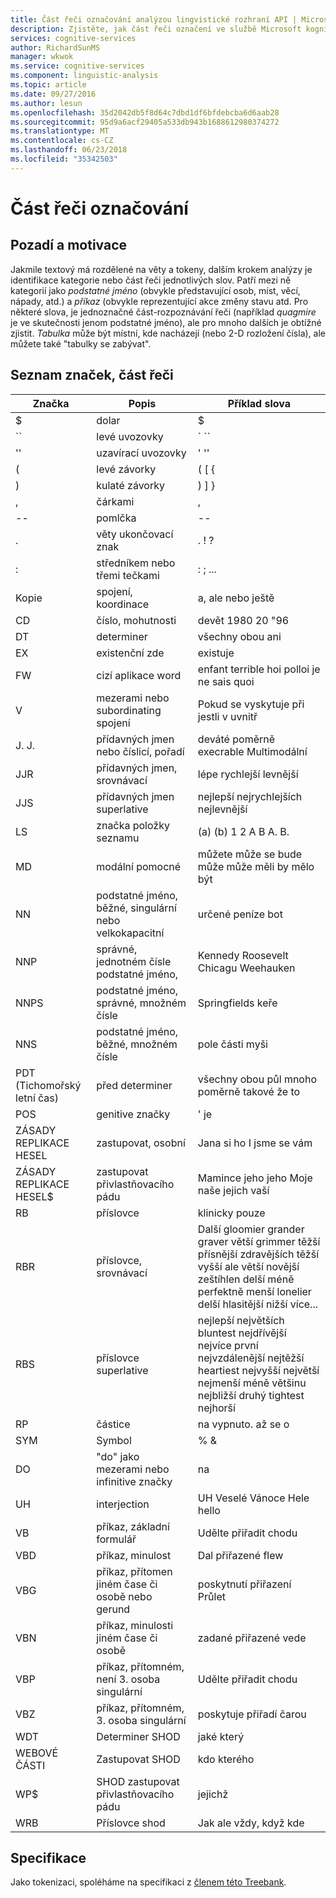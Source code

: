 ```yaml
---
title: Část řeči označování analýzou lingvistické rozhraní API | Microsoft Docs
description: Zjistěte, jak část řeči označení ve službě Microsoft kognitivní identifikuje kategorie nebo slovní jednotlivých slov textu.
services: cognitive-services
author: RichardSunMS
manager: wkwok
ms.service: cognitive-services
ms.component: linguistic-analysis
ms.topic: article
ms.date: 09/27/2016
ms.author: lesun
ms.openlocfilehash: 35d2042db5f8d64c7dbd1df6bfdebcba6d6aab28
ms.sourcegitcommit: 95d9a6acf29405a533db943b1688612980374272
ms.translationtype: MT
ms.contentlocale: cs-CZ
ms.lasthandoff: 06/23/2018
ms.locfileid: "35342503"
---
```

# <a name="part-of-speech-tagging"></a>Část řeči označování

## <a name="background-and-motivation"></a>Pozadí a motivace

Jakmile textový má rozdělené na věty a tokeny, dalším krokem analýzy je identifikace kategorie nebo část řeči jednotlivých slov.
Patří mezi ně kategorií jako *podstatné jméno* (obvykle představující osob, míst, věcí, nápady, atd.) a *příkaz* (obvykle reprezentující akce změny stavu atd. Pro některé slova, je jednoznačné část-rozpoznávání řeči (například *quagmire* je ve skutečnosti jenom podstatné jméno), ale pro mnoho dalších je obtížné zjistit.
*Tabulka* může být místní, kde nacházejí (nebo 2-D rozložení čísla), ale můžete také "tabulky se zabývat".

## <a name="list-of-part-of-speech-tags"></a>Seznam značek, část řeči

| Značka | Popis | Příklad slova |
|-----|-------------|---------------|
| $ | dolar | $ |
| \`\` | levé uvozovky | \` \`\` |
| '' | uzavírací uvozovky | ' '' |
| ( | levé závorky | ( [ { |
| ) | kulaté závorky | ) ] } |
| , | čárkami | , |
| -- | pomlčka | -- |
| . | věty ukončovací znak | . ! ? |
| : | středníkem nebo třemi tečkami | : ; ... |
| Kopie | spojení, koordinace | a, ale nebo ještě|
| CD | číslo, mohutnosti | devět 1980 20 "96 |
| DT | determiner |všechny obou ani|
| EX | existenční zde | existuje |
| FW | cizí aplikace word | enfant terrible hoi polloi je ne sais quoi |
| V | mezerami nebo subordinating spojení| Pokud se vyskytuje při jestli v uvnitř |
| J. J. | přídavných jmen nebo číslicí, pořadí | deváté poměrně execrable Multimodální |
| JJR | přídavných jmen, srovnávací | lépe rychlejší levnější |
| JJS | přídavných jmen superlative | nejlepší nejrychlejších nejlevnější | 
| LS | značka položky seznamu | (a) (b) 1 2 A B A. B. |
| MD | modální pomocné | můžete může se bude může může měli by mělo být |
| NN | podstatné jméno, běžné, singulární nebo velkokapacitní | určené peníze bot |
| NNP | správné, jednotném čísle podstatné jméno, | Kennedy Roosevelt Chicagu Weehauken |
| NNPS | podstatné jméno, správné, množném čísle | Springfields keře |
| NNS | podstatné jméno, běžné, množném čísle | pole části myši |
| PDT (Tichomořský letní čas) | před determiner | všechny obou půl mnoho poměrně takové že to |
| POS | genitive značky | ' je |
| ZÁSADY REPLIKACE HESEL | zastupovat, osobní | Jana si ho I jsme se vám |
| ZÁSADY REPLIKACE HESEL$ | zastupovat přivlastňovacího pádu | Mamince jeho jeho Moje naše jejich vaší |
| RB | příslovce | klinicky pouze |
| RBR | příslovce, srovnávací | Další gloomier grander graver větší grimmer těžší přísnější zdravějších těžší vyšší ale větší novější zeštíhlen delší méně perfektně menší lonelier delší hlasitější nižší více... |
| RBS | příslovce superlative | nejlepší největších bluntest nejdřívější nejvíce první nejvzdálenější nejtěžší heartiest nejvyšší největší nejmenší méně většinu nejbližší druhý tightest nejhorší |
| RP | částice | na vypnuto. až se o |
| SYM | Symbol | % & |
| DO | "do" jako mezerami nebo infinitive značky | na |
| UH | interjection | UH Veselé Vánoce Hele hello |
| VB | příkaz, základní formulář | Udělte přiřadit chodu |
| VBD | příkaz, minulost | Dal přiřazené flew |
| VBG | příkaz, přítomen jiném čase či osobě nebo gerund | poskytnutí přiřazení Průlet |
| VBN | příkaz, minulosti jiném čase či osobě | zadané přiřazené vede |
| VBP | příkaz, přítomném, není 3. osoba singulární | Udělte přiřadit chodu |
| VBZ | příkaz, přítomném, 3. osoba singulární | poskytuje přiřadí čarou |
| WDT | Determiner SHOD | jaké který |
| WEBOVÉ ČÁSTI | Zastupovat SHOD | kdo kterého |
| WP$ | SHOD zastupovat přivlastňovacího pádu | jejichž |
| WRB | Příslovce shod | Jak ale vždy, když kde |

## <a name="specification"></a>Specifikace

Jako tokenizaci, spoléháme na specifikaci z [členem této Treebank](https://www.cis.upenn.edu/~treebank/).
